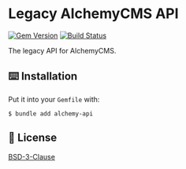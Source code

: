 # Legacy AlchemyCMS API

[![Gem Version](https://badge.fury.io/rb/alchemy-api.svg)](http://badge.fury.io/rb/alchemy-api)
[![Build Status](https://travis-ci.com/AlchemyCMS/alchemy-api.svg?branch=main)](https://travis-ci.com/AlchemyCMS/alchemy-api)

The legacy API for AlchemyCMS.

## ⌨️ Installation

Put it into your `Gemfile` with:

```
$ bundle add alchemy-api
```

## 📜 License

[BSD-3-Clause](LICENSE)
